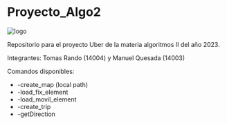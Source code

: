 # Proyecto_Algo2
![logo](https://user-images.githubusercontent.com/103163699/232919513-654916bf-c72e-41f2-b6e6-bfc9bd1cc14e.png)


Repositorio para el proyecto Uber de la materia algoritmos II del año 2023.

Integrantes: Tomas Rando (14004) y Manuel Quesada (14003)

Comandos disponibles:
* -create_map (local path)
* -load_fix_element
* -load_movil_element
* -create_trip
* -getDirection
